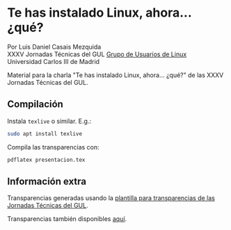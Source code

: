 # Te has instalado Linux, ahora... ¿qué?
Por Luis Daniel Casais Mezquida  
XXXV Jornadas Técnicas del GUL
[Grupo de Usuarios de Linux](https://gul.uc3m.es)  
Universidad Carlos III de Madrid


Material para la charla "Te has instalado Linux, ahora... ¿qué?" de las XXXV Jornadas Técnicas del GUL.


## Compilación

Instala `texlive` o similar. E.g.:
```bash
sudo apt install texlive
```

Compila las transparencias con:
```bash
pdflatex presentacion.tex
```


## Información extra

Transparencias generadas usando la [plantilla para transparencias de las Jornadas Técnicas del GUL](https://github.com/guluc3m/jornadas-plantillas).

Transparencias también disponibles [aquí](https://gul.uc3m.es/ftp).